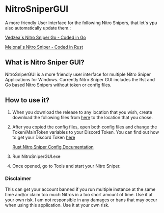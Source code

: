 # NitroSniperGUI
A more friendly User Interface for the following Nitro Snipers, that let´s ypu also automatically update them.:

[Vedzea´s Nitro Sniper Go - Coded in Go](https://github.com/Vedzaa/NitroSniperGo#nitrosnipergo)

[Melonai´s Nitro Sniper - Coded in Rust](https://github.com/Melonai/rust-nitro-sniper)

## What is Nitro Sniper GUI?
NitroSniperGUI is a more friendly user interface for multiple Nitro Sniper Applications for Windows. 
Currently Nitro Sniper GUI includes the Rst and Go based Nitro Snipers without token or config files.

## How to use it?
1. When you download the release to any location that you wish, create download the following files from [here](https://github.com/PeterStrick/NitroSniperGUI/tree/master/configfiles) to the location that you chose.

2. After you copied the config files, open both config files and change the Token/MainToken variables to your Discord Token. You can find out how to get your Discord Token [here](https://github.com/Tyrrrz/DiscordChatExporter/wiki/Obtaining-Token-and-Channel-IDs#how-to-get-a-user-token)

   [Rust Nitro Sniper Config Documentation](https://github.com/Melonai/rust-nitro-sniper#configuration)


3. Run NitroSniperGUI.exe

4. Once opened, go to Tools and start your Nitro Sniper.



### Disclaimer
This can get your account banned if you run multiple instance at the same time and/or claim too much Nitros in a too short amount of time. Use it at your own risk.
I am not responsible in any damages or bans that may occur when using this application. Use it at your own risk.
